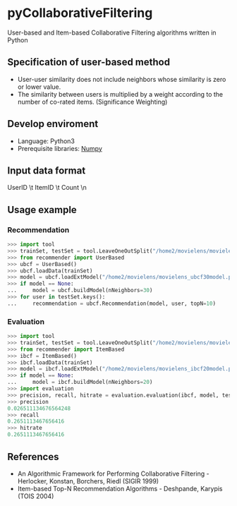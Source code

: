 # pyCollaborativeFiltering
User-based and Item-based Collaborative Filtering algorithms written in Python

## Specification of user-based method
* User-user similarity does not include neighbors whose similarity is zero or lower value.
* The similarity between users is multiplied by a weight according to the number of co-rated items. (Significance Weighting)

## Develop enviroment
* Language: Python3
* Prerequisite libraries: [Numpy](http://numpy.org)

## Input data format
UserID \t ItemID \t Count \n

## Usage example
### Recommendation
```python
>>> import tool
>>> trainSet, testSet = tool.LeaveOneOutSplit("/home2/movielens/movielens.dat")
>>> from recommender import UserBased
>>> ubcf = UserBased()
>>> ubcf.loadData(trainSet)
>>> model = ubcf.loadExtModel("/home2/movielens/movielens_ubcf30model.pickle")
>>> if model == None:
...     model = ubcf.buildModel(nNeighbors=30)
>>> for user in testSet.keys():
...     recommendation = ubcf.Recommendation(model, user, topN=10)
```
### Evaluation
```python
>>> import tool
>>> trainSet, testSet = tool.LeaveOneOutSplit("/home2/movielens/movielens.dat")
>>> from recommender import ItemBased
>>> ibcf = ItemBased()
>>> ibcf.loadData(trainSet)
>>> model = ibcf.loadExtModel("/home2/movielens/movielens_ibcf20model.pickle")
>>> if model == None:
...     model = ibcf.buildModel(nNeighbors=20)
>>> import evaluation
>>> precision, recall, hitrate = evaluation.evaluation(ibcf, model, testSet, topN=10)
>>> precision
0.026511134676564248
>>> recall
0.2651113467656416
>>> hitrate
0.2651113467656416
```

## References
* An Algorithmic Framework for Performing Collaborative Filtering - Herlocker, Konstan, Borchers, Riedl (SIGIR 1999)
* Item-based Top-N Recommendation Algorithms - Deshpande, Karypis (TOIS 2004)
